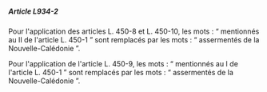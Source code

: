 ##### Article L934-2

Pour l'application des articles L. 450-8 et L. 450-10, les mots : “ mentionnés au II de l'article L. 450-1 ” sont remplacés par les mots : “ assermentés de la Nouvelle-Calédonie ”.

Pour l'application de l'article L. 450-9, les mots : “ mentionnés au I de l'article L. 450-1 ” sont remplacés par les mots : “ assermentés de la Nouvelle-Calédonie ”.

